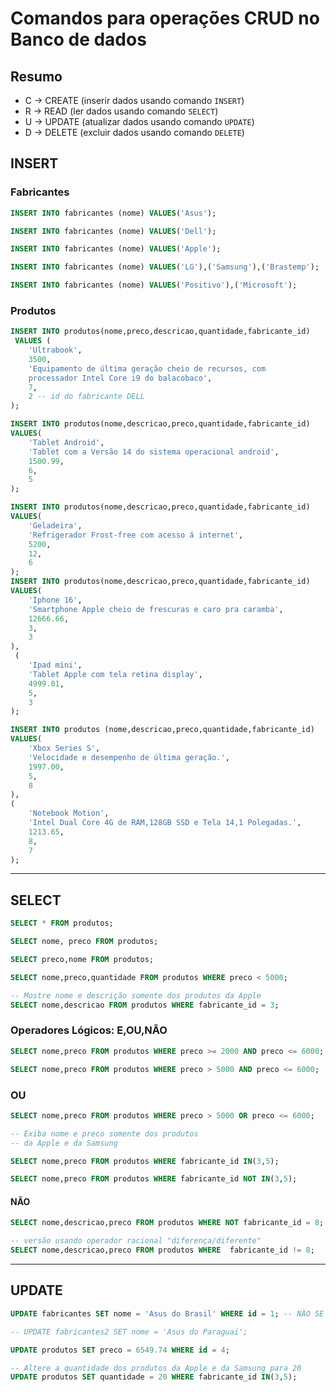 # Comandos para operações CRUD no Banco de dados

## Resumo

- C -> CREATE (inserir dados usando comando `INSERT`)
- R -> READ (ler dados usando comando `SELECT`)
- U -> UPDATE (atualizar dados usando comando `UPDATE`)
- D -> DELETE (excluir dados usando comando `DELETE`)

## INSERT 

### Fabricantes

```sql
INSERT INTO fabricantes (nome) VALUES('Asus');

INSERT INTO fabricantes (nome) VALUES('Dell');

INSERT INTO fabricantes (nome) VALUES('Apple');

INSERT INTO fabricantes (nome) VALUES('LG'),('Samsung'),('Brastemp');

INSERT INTO fabricantes (nome) VALUES('Positivo'),('Microsoft');
```
### Produtos
```sql
INSERT INTO produtos(nome,preco,descricao,quantidade,fabricante_id)
 VALUES (
    'Ultrabook', 
    3500,
    'Equipamento de última geração cheio de recursos, com
    processador Intel Core i9 do balacobaco',
    7,
    2 -- id do fabricante DELL 
);

INSERT INTO produtos(nome,descricao,preco,quantidade,fabricante_id)
VALUES(
    'Tablet Android',
    'Tablet com a Versão 14 do sistema operacional android',
    1500.99,
    6,
    5
);

INSERT INTO produtos(nome,descricao,preco,quantidade,fabricante_id)
VALUES(
    'Geladeira',
    'Refrigerador Frost-free com acesso á internet',
    5200,
    12,
    6
);
INSERT INTO produtos(nome,descricao,preco,quantidade,fabricante_id)
VALUES(
    'Iphone 16',
    'Smartphone Apple cheio de frescuras e caro pra caramba',
    12666.66,
    3,
    3
),
 (
    'Ipad mini',
    'Tablet Apple com tela retina display',
    4999.01,
    5,
    3
);

INSERT INTO produtos (nome,descricao,preco,quantidade,fabricante_id)
VALUES(
    'Xbox Series S',
    'Velocidade e desempenho de última geração.',
    1997.00,
    5,
    8
),
(
    'Notebook Motion',
    'Intel Dual Core 4G de RAM,128GB SSD e Tela 14,1 Polegadas.',
    1213.65,
    8,
    7
);

```
---
## SELECT

```sql
SELECT * FROM produtos;

SELECT nome, preco FROM produtos;

SELECT preco,nome FROM produtos;

SELECT nome,preco,quantidade FROM produtos WHERE preco < 5000;

-- Mostre nome e descrição somente dos produtos da Apple
SELECT nome,descricao FROM produtos WHERE fabricante_id = 3;
```
### Operadores Lógicos: E,OU,NÃO

```sql
SELECT nome,preco FROM produtos WHERE preco >= 2000 AND preco <= 6000;

SELECT nome,preco FROM produtos WHERE preco > 5000 AND preco <= 6000;
```
### OU 

```sql
SELECT nome,preco FROM produtos WHERE preco > 5000 OR preco <= 6000;

-- Exiba nome e preco somente dos produtos 
-- da Apple e da Samsung

SELECT nome,preco FROM produtos WHERE fabricante_id IN(3,5);

SELECT nome,preco FROM produtos WHERE fabricante_id NOT IN(3,5);
```
#### NÃO
```sql
SELECT nome,descricao,preco FROM produtos WHERE NOT fabricante_id = 8;

-- versão usando operador racional "diferença/diferente" 
SELECT nome,descricao,preco FROM produtos WHERE  fabricante_id != 8;
```
---
## UPDATE

```sql
UPDATE fabricantes SET nome = 'Asus do Brasil' WHERE id = 1; -- NÃO SE ESQUEÇA DO WHERE!!!

-- UPDATE fabricantes2 SET nome = 'Asus do Paraguai';

UPDATE produtos SET preco = 6549.74 WHERE id = 4;

-- Altere a quantidade dos produtos da Apple e da Samsung para 20
UPDATE produtos SET quantidade = 20 WHERE fabricante_id IN(3,5);
```
